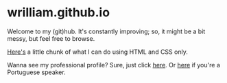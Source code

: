 # wrilliam.github.io
<p>Welcome to my (git)hub. It's constantly improving; so, it might be a bit messy, but feel free to browse.</p>
<p><a href="Whimsical/logo.html">Here's</a> a little chunk of what I can do using HTML and CSS only.</p>
<p>
  Wanna see my professional profile? Sure, just click <a href="Curriculum/vitae.en.html">here</a>. 
  Or <a href="Curriculum/vitae.pt.html">here</a> if you're a Portuguese speaker.
</p>
